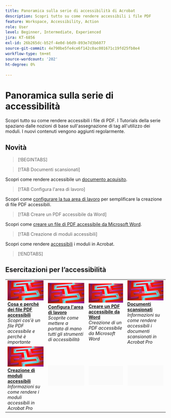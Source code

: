 ```yaml
---
title: Panoramica sulla serie di accessibilità di Acrobat
description: Scopri tutto su come rendere accessibili i file PDF
feature: Workspace, Accessibility, Action
role: User
level: Beginner, Intermediate, Experienced
jira: KT-6856
exl-id: 26b265dc-b52f-4e0d-b6d9-893e7d3b6077
source-git-commit: 4e790be5fe4ce6f142c0ac001671c19fd25fb8e4
workflow-type: tm+mt
source-wordcount: '202'
ht-degree: 0%

---
```


# Panoramica sulla serie di accessibilità

Scopri tutto su come rendere accessibili i file di PDF. I Tutorials della serie spaziano dalle nozioni di base sull&#39;assegnazione di tag all&#39;utilizzo dei moduli. I nuovi contenuti vengono aggiunti regolarmente.

## Novità

>[!BEGINTABS]

>[!TAB Documenti scansionati]

Scopri come rendere accessibile un [documento acquisito](scanned-documents.md).

>[!TAB Configura l&#39;area di lavoro]

Scopri come [configurare la tua area di lavoro](set-up-workspace.md) per semplificare la creazione di file PDF accessibili.

>[!TAB Creare un PDF accessibile da Word]

Scopri come [creare un file di PDF accessibile da Microsoft Word](create-accessible-from-word.md).

>[!TAB Creazione di moduli accessibili]

Scopri come rendere [accessibili](create-accessible-forms.md) i moduli in Acrobat.

>[!ENDTABS]

## Esercitazioni per l’accessibilità

<table style="table-layout:fixed">
<tr>
  <td>
    <a href="what-why-accessible-pdf.md">
      <img alt="Cosa e perché dei file PDF accessibili" src="../assets/accessibility-series-2025.png" />
    </a>
    <div>
    <a href="what-why-accessible-pdf.md"><strong>Cosa e perché dei file PDF accessibili</strong></a>
    </div>
    <em>Scopri cos'è un file PDF accessibile e perché è importante</em>
    <br>
  </td>
  <td>
    <a href="set-up-workspace.md">
      <img alt="Configurare l’area di lavoro" src="../assets/accessibility-series-2025.png" />
    </a>
    <div>
    <a href="set-up-workspace.md"><strong>Configura l'area di lavoro</strong></a>
    </div>
    <em>Scoprite come mettere a portata di mano tutti gli strumenti di accessibilità</em>
    <br>
  </td>
  <td>
    <a href="create-accessible-from-word.md">
      <img alt="Creazione di un PDF accessibile da Word" src="../assets/accessibility-series-2025.png" />
    </a>
    <div>
    <a href="create-accessible-from-word.md"><strong>Creare un PDF accessibile da Word</strong></a>
    </div>
    <em>Creazione di un PDF accessibile da Microsoft Word</em>
    <br>
  </td>
  <td>
    <a href="scanned-documents.md">
      <img alt="Documenti scansionati" src="../assets/accessibility-series-2025.png" />
    </a>
    <div>
    <a href="scanned-documents.md"><strong>Documenti scansionati</strong></a>
    </div>
    <em>Informazioni su come rendere accessibili i documenti scansionati in Acrobat Pro</em>
    <br>
  </td>
</tr>
<tr>
  <td>
    <a href="create-accessible-forms.md">
      <img alt="Creare moduli accessibili" src="../assets/accessibility-series-2025.png" />
    </a>
    <div>
    <a href="create-accessible-forms.md"><strong>Creazione di moduli accessibili</strong></a>
    </div>
    <em>Informazioni su come rendere i moduli accessibili in Acrobat Pro</em>
    <br>
  </td>
  <td>
        <img alt="Spaziatore" src="../assets/Grayspacer.png" />
        <div>
        <br>
  </td>
  <td>
        <img alt="Spaziatore" src="../assets/Grayspacer.png" />
        <div>
        <br>
  </td>
  <td>
        <img alt="Spaziatore" src="../assets/Grayspacer.png" />
        <div>
        <br>
  </td>
</tr>
</table>
